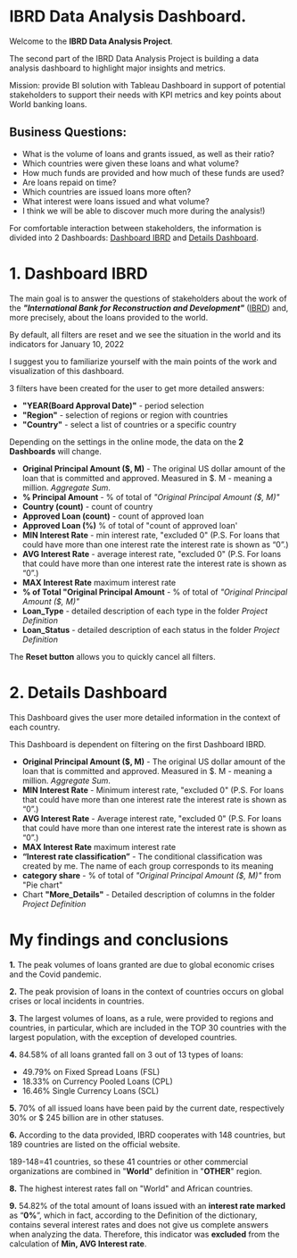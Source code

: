 # IBRD Data Analysis Dashboard.
Welcome to the __IBRD Data Analysis Project__.  

The second part of the IBRD Data Analysis Project is building a data analysis dashboard to highlight major insights and metrics.

Mission: provide BI solution with Tableau Dashboard in support of potential stakeholders to support their needs with KPI metrics and key points about World banking loans.

## Business Questions:
* What is the volume of loans and grants issued, as well as their ratio?
* Which countries were given these loans and what volume?
* How much funds are provided and how much of these funds are used?
* Are loans repaid on time?
* Which countries are issued loans more often?
* What interest were loans issued and what volume?
* I think we will be able to discover much more during the analysis!)

For comfortable interaction between stakeholders, the information is divided into 2 Dashboards: [Dashboard IBRD](https://public.tableau.com/app/profile/mykhailo2589/viz/DashboardIBRDStatementofLoansandIDAStatement/DashboardIBRD?publish=yes) and [Details Dashboard](https://public.tableau.com/app/profile/mykhailo2589/viz/DashboardIBRDStatementofLoansandIDAStatement/DashboardIBRD?publish=yes).

# 1. Dashboard IBRD
The main goal is to answer the questions of stakeholders about the work of the ___"International Bank for Reconstruction and Development"___ ([IBRD](https://en.wikipedia.org/wiki/International_Bank_for_Reconstruction_and_Development)) and, more precisely, about the loans provided to the world.

By default, all filters are reset and we see the situation in the world and its indicators for January 10, 2022

I suggest you to familiarize yourself with the main points of the work and visualization of this dashboard.

3 filters have been created for the user to get more detailed answers:
* __"YEAR(Board Approval Date)"__ - period selection
* __"Region"__ - selection of regions or region with countries
* __"Country"__ - select a list of countries or a specific country

Depending on the settings in the online mode, the data on the __2 Dashboards__ will change.

* __Original Principal Amount ($, M)__ - The original US dollar amount of the loan that is committed and approved. Measured in $. M - meaning a million. *Aggregate Sum*.
* __% Principal Amount__ - % of total of *"Original Principal Amount ($, M)"*
* __Country (count)__ - count of country
* __Approved Loan (count)__ - count of approved loan
* __Approved Loan (%)__  % of total of "count of approved loan'
* __MIN Interest Rate__ - min interest rate, "excluded 0" (P.S. For loans that could have more than one interest rate the interest rate is shown as “0”.)
* __AVG Interest Rate__ - average interest rate, "excluded 0" (P.S. For loans that could have more than one interest rate the interest rate is shown as “0”.)
* __MAX Interest Rate__ maximum interest rate
* __% of Total "Original Principal Amount__ - % of total of *"Original Principal Amount ($, M)"* 
* __Loan_Type__ - detailed description of each type in the folder *Project Definition*
* __Loan_Status__ -  detailed description of each status in the folder *Project Definition*

The __Reset button__ allows you to quickly cancel all filters.

# 2. Details Dashboard 

This Dashboard gives the user more detailed information in the context of each country.

This Dashboard is dependent on filtering on the first Dashboard IBRD.

* __Original Principal Amount ($, M)__ - The original US dollar amount of the loan that is committed and approved. Measured in $. M - meaning a million. *Aggregate Sum*.
* __MIN Interest Rate__ - Minimum interest rate, "excluded 0" (P.S. For loans that could have more than one interest rate the interest rate is shown as “0”.)
* __AVG Interest Rate__ - Average interest rate, "excluded 0" (P.S. For loans that could have more than one interest rate the interest rate is shown as “0”.)
* __MAX Interest Rate__ maximum interest rate
* __“Interest rate classification”__  - The conditional classification was created by me. The name of each group corresponds to its meaning
* __category share__ - % of total of *"Original Principal Amount ($, M)"* from "Pie chart"
* Chart __"More_Details"__ - Detailed description of columns in the folder *Project Definition*

# My findings and conclusions

__1.__ The peak volumes of loans granted are due to global economic crises and the Covid pandemic.

__2.__ The peak provision of loans in the context of countries occurs on global crises or local incidents in countries.

__3.__ The largest volumes of loans, as a rule, were provided to regions and countries, in particular, which are included in the TOP 30 countries with the largest population, with the exception of developed countries.

__4.__  84.58% of all loans granted fall on 3 out of 13 types of loans: 
* 49.79% on Fixed Spread Loans (FSL)
* 18.33% on Currency Pooled Loans (CPL)
* 16.46% Single Currency Loans (SCL)

__5.__ 70% of all issued loans have been paid by the current date, respectively 30% or $ 245 billion are in other statuses.

__6.__ According to the data provided, IBRD cooperates with 148 countries, but 189 countries are listed on the official website.

189-148=41 countries, so these 41 countries or other commercial organizations are combined in "__World__" definition in "__OTHER__" region.

__8.__ The highest interest rates fall on "World" and African countries.

__9.__ 54.82% of the total amount of loans issued with an __interest rate marked__ as “__0%__”, which in fact, according to the Definition of the dictionary, contains several interest rates and does not give us complete answers when analyzing the data. Therefore, this indicator was __excluded__ from the calculation of __Min, AVG Interest rate__.
